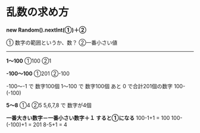 # 乱数の求め方

**new Random().nextInt(①)＋②**

① 数字の範囲というか、数？
②一番小さい値

---

**1～100**
①100 ②1

**-100～100**
①201 ②-100

-100～-1 で 数字100個
1～100 で 数字100個
あと 0 で合計201個の数字
100-(-100)

**5～8**
①4 ②5
5,6,7,8 で 数字が4個

**一番大きい数字－一番小さい数字＋１ すると①になる**
100-1+1 = 100
100-(-100)+1 = 201
8-5+1 = 4
